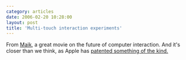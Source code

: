 ```yaml
---
category: articles
date: 2006-02-20 10:28:00
layout: post
title: 'Multi-touch interaction experiments'
---
```


<p>From <a href="http://miguelcarvalho.com/">Maik</a>, a great movie on the future of computer interaction. And it's closer than we think, as Apple has <a href="http://www.macrumors.com/pages/2006/02/20060211144712.shtml">patented something of the kind.</a></p>

<iframe title="Multi-touch interaction experiments" width="480" height="300" data-src="//www.youtube.com/embed/zp-y3ZNaCqs" frameborder="0" allowfullscreen></iframe>
